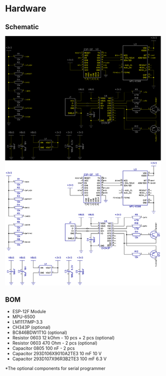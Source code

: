 # Hardware

## Schematic

![schematic](https://raw.githubusercontent.com/kolod/ScreenRotator/master/hardware/schematic-dark.png#gh-dark-mode-only)
![schematic](https://raw.githubusercontent.com/kolod/ScreenRotator/master/hardware/schematic-light.png#gh-light-mode-only)

## BOM

- ESP-12F Module
- MPU-6500
- LM1117IMP-3.3
- CH343P (optional)
- BC846BDW1T1G (optional)
- Resistor 0603 12 kOhm - 10 pcs + 2 pcs (optional)
- Resistor 0603 470 Ohm - 2 pcs (optional)
- Capacitor 0805 100 nF - 2 pcs
- Capacitor 293D106X9010A2TE3 10 mF 10 V
- Capacitor 293D107X96R3B2TE3 100 mF 6.3 V

*The optional components for serial programmer
